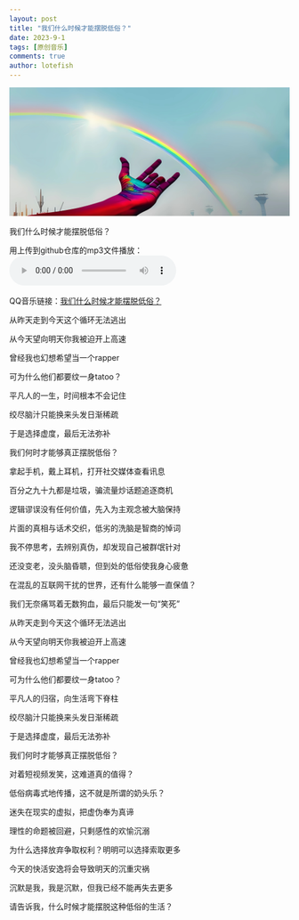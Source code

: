 ```yaml
---
layout: post
title: "我们什么时候才能摆脱低俗？"
date: 2023-9-1
tags: [原创音乐]
comments: true
author: lotefish
---
```


![cover](https://github.com/lotefish/lotefish.github.io/raw/main/assets/when_will_we_get_rid_of_lust/cover.jpg)

我们什么时候才能摆脱低俗？

用上传到github仓库的mp3文件播放：
<audio controls>
  <source src="https://github.com/lotefish/lotefish.github.io/raw/main/assets/when_will_we_get_rid_of_lust/when_will_we_get_rid_of_lust.mp3" type="audio/mp3">
</audio>

QQ音乐链接：[我们什么时候才能摆脱低俗？](https://c6.y.qq.com/base/fcgi-bin/u?__=tb2wSn08wOCq)

从昨天走到今天这个循环无法逃出

从今天望向明天你我被迫开上高速

曾经我也幻想希望当一个rapper

可为什么他们都要纹一身tatoo？

平凡人的一生，时间根本不会记住

绞尽脑汁只能换来头发日渐稀疏

于是选择虚度，最后无法弥补

我们何时才能够真正摆脱低俗？

拿起手机，戴上耳机，打开社交媒体查看讯息

百分之九十九都是垃圾，骗流量炒话题追逐商机

逻辑谬误没有任何价值，先入为主观念被大脑保持

片面的真相与话术交织，低劣的洗脑是智商的悼词

我不停思考，去辨别真伪，却发现自己被群氓针对

还没变老，没头脑昏聩，但到处的低俗使我身心疲惫

在混乱的互联网干扰的世界，还有什么能够一直保值？

我们无奈痛骂着无数狗血，最后只能发一句“笑死”

从昨天走到今天这个循环无法逃出

从今天望向明天你我被迫开上高速

曾经我也幻想希望当一个rapper

可为什么他们都要纹一身tatoo？

平凡人的归宿，向生活弯下脊柱

绞尽脑汁只能换来头发日渐稀疏

于是选择虚度，最后无法弥补

我们何时才能够真正摆脱低俗？

对着短视频发笑，这难道真的值得？

低俗病毒式地传播，这不就是所谓的奶头乐？

迷失在现实的虚拟，把虚伪奉为真谛

理性的命题被回避，只剩感性的欢愉沉溺

为什么选择放弃争取权利？明明可以选择索取更多

今天的快活安逸将会导致明天的沉重灾祸

沉默是我，我是沉默，但我已经不能再失去更多

请告诉我，什么时候才能摆脱这种低俗的生活？